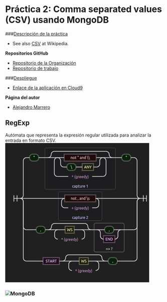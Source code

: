 # Práctica 2: Comma separated values (CSV) usando MongoDB

###[Descripción de la práctica](https://casianorodriguezleon.gitbooks.io/pl1516/content/practicas/practicamongodb.html)
* See also [CSV](http://en.wikipedia.org/wiki/Comma-separated_values) at Wikipedia.

**Repositorios GitHub**
* [Repositorio de la Organización](https://github.com/ULL-ESIT-GRADOII-PL/mongodb-mongoose-csv-ga.git)
* [Repositorio de trabajo](https://github.com/marreA/mongodb-mongoose-csv-ga.git)


###[Despliegue](https://procesadores-marrero.c9users.io)

* [Enlace de la aplicación en Cloud9](https://ide.c9.io/marrero_/procesadores/mongodb-mongoose-csv-ga)

**Página del autor**

* [Alejandro Marrero](https://marreA.github.io/)

## RegExp
Autómata que representa la expresión regular utilizada para analizar la entrada en formato CSV.
![](img/dfa.png)

### ![MongoDB](https://www.mongodb.org/assets/global/mongodb-logo-web-tagline-99280fe76cc002a93d023901c1a05df8b621f1c893084a580dee83de9be96630.png)